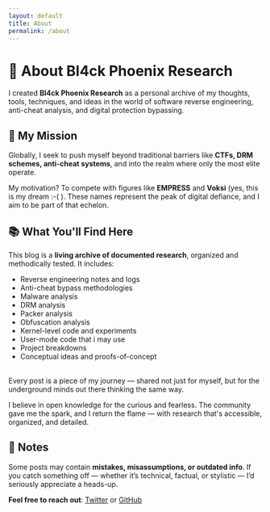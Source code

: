 ```yaml
---
layout: default
title: About
permalink: /about
---
```


# 🧠 About Bl4ck Phoenix Research

I created **Bl4ck Phoenix Research** as a personal archive of my thoughts, tools, techniques, and ideas in the world of software reverse engineering, anti-cheat analysis, and digital protection bypassing.

## 🎯 My Mission

Globally, I seek to push myself beyond traditional barriers like **CTFs, DRM schemes, anti-cheat systems**, and into the realm where only the most elite operate.

My motivation? To compete with figures like **EMPRESS** and **Voksi** (yes, this is my dream :-( ). These names represent the peak of digital defiance, and I aim to be part of that echelon.


## 📚 What You'll Find Here

This blog is a **living archive of documented research**, organized and methodically tested. It includes:

- Reverse engineering notes and logs
- Anti-cheat bypass methodologies
- Malware analysis
- DRM analysis  
- Packer analysis
- Obfuscation analysis
- Kernel-level code and experiments
- User-mode code that i may use
- Project breakdowns
- Conceptual ideas and proofs-of-concept  
<br>
Every post is a piece of my journey — shared not just for myself, but for the underground minds out there thinking the same way.  


I believe in open knowledge for the curious and fearless. The community gave me the spark, and I return the flame — with research that's accessible, organized, and detailed.

## 🧩 Notes

Some posts may contain **mistakes, misassumptions, or outdated info**. If you catch something off — whether it’s technical, factual, or stylistic — I’d seriously appreciate a heads-up.

**Feel free to reach out**: [Twitter](https://twitter.com/_BlxckPhoenix_) or [GitHub](https://github.com/Bl4ck-Phoenix)